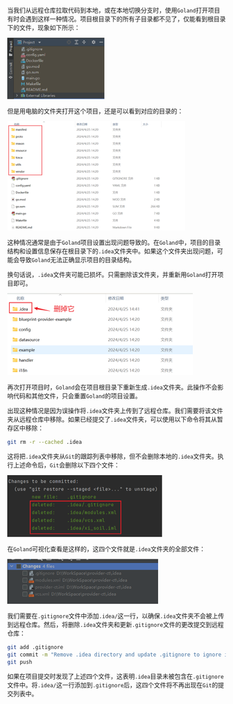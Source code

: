 当我们从远程仓库拉取代码到本地，或在本地切换分支时，使用`Goland`打开项目有时会遇到这样一种情况。项目根目录下的所有子目录都不见了，仅能看到根目录下的文件，现象如下所示：

<img src="image/image-20240425143911655.png" alt="image-20240425143911655" style="zoom:67%;" />

但是用电脑的文件夹打开这个项目，还是可以看到对应的目录的：

<img src="image/image-20240425144059881.png" alt="image-20240425144059881" style="zoom:40%;" />

这种情况通常是由于`Goland`项目设置出现问题导致的。在`Goland`中，项目的目录结构和设置信息保存在根目录下的`.idea`文件夹中。如果这个文件夹出现问题，可能会导致`Goland`无法正确显示项目的目录结构。

换句话说，`.idea`文件夹可能已损坏。只需删除该文件夹，并重新用`Goland`打开项目即可。

<img src="image/image-20240425144422433.png" alt="image-20240425144422433" style="zoom:50%;" />

再次打开项目时，`Goland`会在项目根目录下重新生成`.idea`文件夹。此操作不会影响代码和其他文件，只会重置`Goland`的项目设置。

出现这种情况是因为误操作将`.idea`文件夹上传到了远程仓库。我们需要将该文件夹从远程仓库中移除。如果已经提交了`.idea`文件夹，可以使用以下命令将其从暂存区中移除：

```sh
git rm -r --cached .idea
```

这将把`.idea`文件夹从`Git`的跟踪列表中移除，但不会删除本地的`.idea`文件夹。执行上述命令后，`Git`会删除以下四个文件：

<img src="image/image-20240531144549304.png" alt="image-20240531144549304" style="zoom:50%;" />

在`Goland`可视化查看是这样的，这四个文件就是`.idea`文件夹的全部文件：

<img src="image/image-20240425150931284.png" alt="image-20240425150931284" style="zoom:80%;" />

我们需要在`.gitignore`文件中添加`.idea/`这一行，以确保`.idea`文件夹不会被上传到远程仓库。然后，将删除`.idea`文件夹和更新`.gitignore`文件的更改提交到远程仓库：

```sh
git add .gitignore
git commit -m "Remove .idea directory and update .gitignore to ignore it"
git push
```

如果在项目提交时发现了上述四个文件，这表明`.idea`目录未被包含在`.gitignore`文件中。将`.idea/`这一行添加到`.gitignore`后，这四个文件将不再出现在`Git`的提交列表中。

